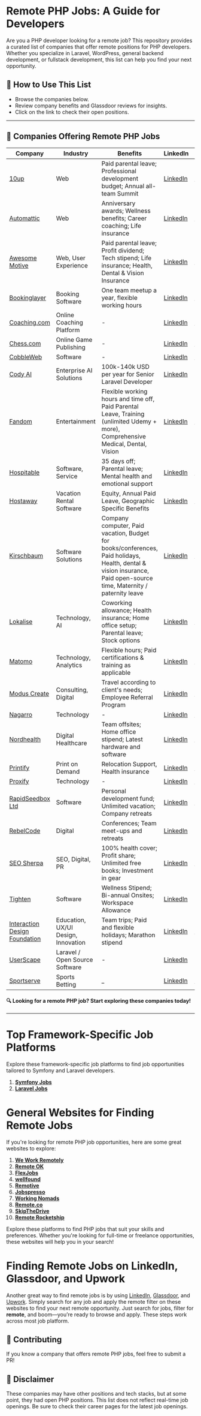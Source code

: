 # Remote PHP Jobs: A Guide for Developers

Are you a PHP developer looking for a remote job? This repository provides a curated list of companies that offer remote positions for PHP developers. Whether you specialize in Laravel, WordPress, general backend development, or fullstack development, this list can help you find your next opportunity.

## 📌 How to Use This List
- Browse the companies below.
- Review company benefits and Glassdoor reviews for insights.
- Click on the link to check their open positions.
---


## 🏢 Companies Offering Remote PHP Jobs

| Company | Industry | Benefits | LinkedIn | Glassdoor |
|---------|-------------|--------------|----------|----------|
| [10up](https://10up.com/careers/) | Web | Paid parental leave; Professional development budget; Annual all-team Summit | [LinkedIn](https://www.linkedin.com/company/10up/jobs/) | [Glassdoor](https://www.glassdoor.com/Overview/Working-at-10up-EI_IE775906.11,15.htm) |
| [Automattic](https://automattic.com/work-with-us/) | Web | Anniversary awards; Wellness benefits; Career coaching; Life insurance | [LinkedIn](https://www.linkedin.com/company/automattic/jobs/) | [Glassdoor](https://www.glassdoor.sg/Overview/Working-at-Automattic-EI_IE751107.11,21.htm) |
| [Awesome Motive](https://awesomemotive.com/careers/#positions) | Web, User Experience | Paid parental leave; Profit dividend; Tech stipend; Life insurance; Health, Dental & Vision Insurance | [LinkedIn](https://www.linkedin.com/company/awesome-motive-inc./jobs/) | [Glassdoor](https://www.glassdoor.sg/Overview/Working-at-Awesome-Motive-EI_IE2048106.11,25.htm) |
| [Bookinglayer](https://www.bookinglayer.com/careers/) | Booking Software | One team meetup a year, flexible working hours | [LinkedIn](https://www.linkedin.com/company/bookinglayer/jobs/) | [Glassdoor](https://www.glassdoor.com/Overview/Working-at-Bookinglayer-EI_IE9369500.11,23.htm) |
| [Coaching.com](https://www.coaching.com/) | Online Coaching Platform | - | [LinkedIn](https://www.linkedin.com/company/coachingdotcom/jobs/) | [Glassdoor](https://www.glassdoor.com/Overview/Working-at-Coaching-com-EI_IE5399613.11,23.htm) |
| [Chess.com](https://www.chess.com/jobs) | Online Game Publishing | - | [LinkedIn](https://www.linkedin.com/company/chess-com/jobs/) | [Glassdoor](https://www.glassdoor.com/Overview/Working-at-Chess-com-EI_IE2241778.11,20.htm) |
| [CobbleWeb](https://www.cobbleweb.co.uk/recruitment/#job_list) | Software | - | [LinkedIn](https://www.linkedin.com/company/cobbleweb/jobs/) | [Glassdoor](https://www.glassdoor.com/Overview/Working-at-CobbleWeb-EI_IE3292066.11,20.htm) |
| [Cody AI](https://meetcody.ai/) | Enterprise AI Solutions | 100k-140k USD per year for Senior Laravel Developer | [LinkedIn](https://www.linkedin.com/company/meetcodyai/jobs/) | - |
| [Fandom](https://about.fandom.com/careers) | Entertainment | Flexible working hours and time off, Paid Parental Leave, Training (unlimited Udemy + more), Comprehensive Medical, Dental, Vision | [LinkedIn](https://www.linkedin.com/company/fandomwikia/jobs/) | [Glassdoor](https://www.glassdoor.com/Overview/Working-at-Fandom-EI_IE428648.11,17.htm) | 
| [Hospitable](https://apply.workable.com/hospitable/) | Software, Service | 35 days off; Parental leave; Mental health and emotional support | [LinkedIn](https://www.linkedin.com/company/hospitable/jobs/) | [Glassdoor](https://www.glassdoor.com/Overview/Working-at-Hospitable-EI_IE2148011.11,21.htm) |
| [Hostaway](https://hostaway.recruitee.com/) | Vacation Rental Software | Equity, Annual Paid Leave, Geographic Specific Benefits | [LinkedIn](https://www.linkedin.com/company/hostaway/jobs/) | [Glassdoor](https://www.glassdoor.com/Overview/Working-at-Hostaway-EI_IE1358830.11,19.htm) |
| [Kirschbaum](https://kirschbaumdevelopment.com/work) | Software Solutions | Company computer, Paid vacation, Budget for books/conferences, Paid holidays, Health, dental & vision insurance, Paid open-source time, Maternity / paternity leave | [LinkedIn](https://www.linkedin.com/company/kirschbaumdevelopment/jobs/) | [Glassdoor](https://www.glassdoor.com/Overview/Working-at-Kirschbaum-EI_IE8311634.11,21.htm) |
| [Lokalise](https://lokalise.com/careers) | Technology, AI | Coworking allowance; Health insurance; Home office setup; Parental leave; Stock options | [LinkedIn](https://www.linkedin.com/company/lokalise/jobs/) | [Glassdoor](https://www.glassdoor.com/Overview/Working-at-Lokalise-EI_IE3398432.11,19.htm) |
| [Matomo](https://matomo.org/jobs/) | Technology, Analytics | Flexible hours; Paid certifications & training as applicable | [LinkedIn](https://www.linkedin.com/company/matomo/jobs/) | [Glassdoor](https://www.glassdoor.com/Overview/Working-at-Matomo-EI_IE9336278.11,17.htm) |
| [Modus Create](https://moduscreate.com/careers/) | Consulting, Digital | Travel according to client's needs; Employee Referral Program | [LinkedIn](https://www.linkedin.com/company/modus-create/jobs/) | [Glassdoor](https://www.glassdoor.com/Overview/Working-at-Modus-Create-EI_IE718505.11,23.htm) |
| [Nagarro](https://www.nagarro.com/en/careers) | Technology | - | [LinkedIn](https://www.linkedin.com/company/nagarro/jobs/) | [Glassdoor](https://www.glassdoor.com/Overview/Working-at-Nagarro-EI_IE240077.11,18.htm) |
| [Nordhealth](https://nordhealth.com/careers/) | Digital Healthcare | Team offsites; Home office stipend; Latest hardware and software | [LinkedIn](https://www.linkedin.com/company/nordhealth/jobs/) | [Glassdoor](https://www.glassdoor.com/Overview/Working-at-Nordhealth-EI_IE6350968.11,21.htm) |
| [Printify](https://jobs.printify.com/jobs/) | Print on Demand | Relocation Support, Health insurance | [LinkedIn](https://www.linkedin.com/company/printify/jobs/) | [Glassdoor](https://www.glassdoor.com/Overview/Working-at-Printify-EI_IE3094843.11,19.htm) |
| [Proxify](https://career.proxify.io/) | Technology | - | [LinkedIn](https://www.linkedin.com/showcase/proxify-developers/) | [Glassdoor](https://www.glassdoor.com/Overview/Working-at-Proxify-EI_IE4090194.11,18.htm) |
| [RapidSeedbox Ltd](https://www.rapidseedbox.com/jobs) | Software | Personal development fund; Unlimited vacation; Company retreats | [LinkedIn](https://www.rapidseedbox.com/jobs) | [Glassdoor](https://www.glassdoor.com/Overview/Working-at-RapidSeedbox-EI_IE1446416.11,23.htm) |
| [RebelCode](https://rebelcode.com/careers/) | Digital | Conferences; Team meet-ups and retreats | [LinkedIn](https://www.linkedin.com/company/rebelcode/jobs/) | - |
| [SEO Sherpa](https://seosherpa.com/careers/) | SEO, Digital, PR | 100% health cover; Profit share; Unlimited free books; Investment in gear | [LinkedIn](https://www.linkedin.com/company/seo-sherpa/jobs/) | [Glassdoor](https://www.glassdoor.com/Overview/Working-at-SEO-Sherpa-EI_IE4640375.11,21.htm) |
| [Tighten](https://tighten.com/careers/) | Software | Wellness Stipend; Bi-annual Onsites; Workspace Allowance | [LinkedIn](https://www.linkedin.com/company/tightenco/jobs/) | - |
| [Interaction Design Foundation](https://www.interaction-design.org/about/careers) | Education, UX/UI Design, Innovation | Team trips; Paid and flexible holidays; Marathon stipend | [LinkedIn](https://www.linkedin.com/company/ixdf-interaction-design-foundation-school/jobs/) | [Glassdoor](https://www.glassdoor.com/Overview/Working-at-Interaction-Design-Foundation-EI_IE1147112.11,40.htm) |
| [UserScape](https://userscape.com/) | Laravel / Open Source Software | - | [LinkedIn](https://www.linkedin.com/company/userscape/jobs/) | - |
| [Sportserve](https://careers.sportserve.co/) | Sports Betting | _ | [LinkedIn](https://www.linkedin.com/company/asianlogic-ltd.---bayview-technologies/jobs/) | [Glassdoor](https://www.glassdoor.com/Overview/Working-at-Sportserve-EI_IE9173106.11,21.htm) |


#### 🔍 Looking for a remote PHP job? Start exploring these companies today!
---

# Top Framework-Specific Job Platforms
Explore these framework-specific job platforms to find job opportunities tailored to Symfony and Laravel developers.
1. **[Symfony Jobs](https://symfony.com/jobs)**
2. **[Laravel Jobs](https://larajobs.com/)**

# General Websites for Finding Remote Jobs

If you're looking for remote PHP job opportunities, here are some great websites to explore:

1. **[We Work Remotely](https://weworkremotely.com/)**
2. **[Remote OK](https://remoteok.io/)**
3. **[FlexJobs](https://www.flexjobs.com/)**
4. **[wellfound](https://wellfound.com/jobs)**
5. **[Remotive](https://remotive.io/)**
6. **[Jobspresso](https://jobspresso.co/)**
7. **[Working Nomads](https://www.workingnomads.co/)**
8. **[Remote.co](https://remote.co/)**
9. **[SkipTheDrive](https://www.skipthedrive.com/)**
10. **[Remote Rocketship](https://www.remoterocketship.com/)**

Explore these platforms to find PHP jobs that suit your skills and preferences. Whether you're looking for full-time or freelance opportunities, these websites will help you in your search!

# Finding Remote Jobs on LinkedIn, Glassdoor, and Upwork

Another great way to find remote jobs is by using [LinkedIn](https://www.linkedin.com/jobs), [Glassdoor](https://www.glassdoor.com/Job/index.htm), and [Upwork](https://www.upwork.com/). Simply search for any job and apply the remote filter on these websites to find your next remote opportunity. Just search for jobs, filter for **remote**, and boom—you’re ready to browse and apply. These steps work across most job platform.

## 🎯 Contributing
If you know a company that offers remote PHP jobs, feel free to submit a PR!

## 📢 Disclaimer
These companies may have other positions and tech stacks, but at some point, they had open PHP positions. This list does not reflect real-time job openings. Be sure to check their career pages for the latest job openings.
